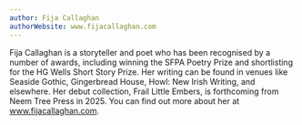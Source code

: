 ```yaml
---
author: Fija Callaghan
authorWebsite: www.fijacallaghan.com
---
```

Fija Callaghan is a storyteller and poet who has been recognised by a number of awards, including winning the SFPA Poetry Prize and shortlisting for the HG Wells Short Story Prize. Her writing can be found in venues like Seaside Gothic, Gingerbread House, Howl: New Irish Writing, and elsewhere. Her debut collection, Frail Little Embers, is forthcoming from Neem Tree Press in 2025. You can find out more about her at www.fijacallaghan.com. 
